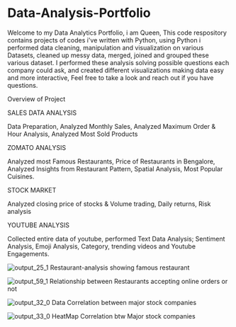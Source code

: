# Data-Analysis-Portfolio
Welcome to my Data Analytics Portfolio, i am Queen, This code respository contains projects of codes i've written with Python,
using Python i performed data cleaning, manipulation and visualization on various Datasets, cleaned up messy data, merged, joined and grouped these various dataset.
I performed these analysis solving possible questions each company could ask,
and created different visualizations making data easy and more interactive,
Feel free to take a look and reach out if you have questions.

Overview of Project 

SALES DATA ANALYSIS 

Data Preparation, Analyzed Monthly Sales, Analyzed Maximum Order & Hour Analysis, Analyzed Most Sold Products

ZOMATO ANALYSIS

Analyzed most Famous Restaurants, Price of Restaurants in Bengalore, Analyzed Insights from Restaurant Pattern, Spatial Analysis, Most Popular Cuisines.

STOCK MARKET

Analyzed closing price of stocks & Volume trading, Daily returns, Risk analysis

YOUTUBE ANALYSIS

Collected entire data of youtube, performed Text Data Analysis; Sentiment Analysis, Emoji Analysis, Category, trending videos and Youtube Engagements.
                                                  
                                                                                                   

![output_25_1](https://user-images.githubusercontent.com/109351896/179839945-aca5dbfc-7ecc-486d-96d6-10fee451f0be.png) Restaurant-analysis showing famous restaurant 

![output_59_1](https://user-images.githubusercontent.com/109351896/179843425-79eda807-d55d-45f0-8409-1a07f2f72a2d.png) Relationship between Restaurants accepting online orders or not

![output_32_0](https://user-images.githubusercontent.com/109351896/179840296-7406af76-3418-4cc6-a85c-d4d3ce4aa8d1.png) Data Correlation between major stock companies

![output_33_0](https://user-images.githubusercontent.com/109351896/179840318-089a892a-dd6d-46c0-a227-4a2dc2d9235c.png) HeatMap Correlation btw Major stock companies
